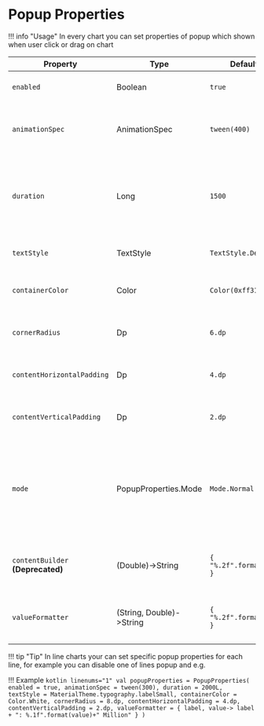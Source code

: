 # Popup Properties

!!! info "Usage"
    In every chart you can set properties of popup which shown when user click or drag on chart

| Property                          | Type                 | Default                 | Description                                                                                     |
|-----------------------------------|----------------------|-------------------------|-------------------------------------------------------------------------------------------------|
| `enabled`                         | Boolean              | `true`                  | specifies popup visibility                                                                      |
| `animationSpec`                   | AnimationSpec<Float> | `tween(400)`            | specifies popup visibility animation spec                                                       |
| `duration`                        | Long                 | `1500`                  | in column/row charts, specifies how long the popup will be visible                              |
| `textStyle`                       | TextStyle            | `TextStyle.Default`     | specifies popup text style                                                                      |
| `containerColor`                  | Color                | `Color(0xff313131)`     | specifies popup background color                                                                |
| `cornerRadius`                    | Dp                   | `6.dp`                  | specifies popup corner radius                                                                   |
| `contentHorizontalPadding`        | Dp                   | `4.dp`                  | specifies popup horizontal padding                                                              |
| `contentVerticalPadding`          | Dp                   | `2.dp`                  | specifies popup vertical padding                                                                |
| `mode`                            | PopupProperties.Mode | `Mode.Normal`           | specifies popup visibility mode ( you can pass PointMode to make popup visible just on points ) |
| `contentBuilder` **(Deprecated)** | (Double)->String | `{ "%.2f".format(it) }` | specifies popup content creation template                                                       |
| `valueFormatter`                  | (String, Double)->String | `{ "%.2f".format(it) }` | specifies popup content creation template                                                       |

!!! tip "Tip"
    In line charts your can set specific popup properties for each line, for example you can disable one
    of lines popup
    and e.g.

!!! Example
    ```kotlin linenums="1"
    val popupProperties = PopupProperties(
        enabled = true,
        animationSpec = tween(300),
        duration = 2000L,
        textStyle = MaterialTheme.typography.labelSmall,
        containerColor = Color.White,
        cornerRadius = 8.dp,
        contentHorizontalPadding = 4.dp,
        contentVerticalPadding = 2.dp,
        valueFormatter = { label, value->
            label + ": %.1f".format(value)+" Million"
        }
    )
    ```
